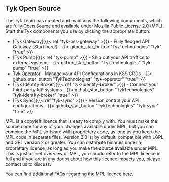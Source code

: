 ---
---

## Tyk Open Source 

The Tyk Team has created and maintains the following components, which are fully Open Source and available under Mozilla Public License 2.0 (MPL). Start the Tyk components you use by clicking the appropriate button:

* [Tyk Gateway]({{< ref "tyk-oss-gateway" >}}) - Fully fledged API Gateway (Start here!) - {{< github_star_button "TykTechnologies" "tyk" "true" >}}
* [Tyk Pump]({{< ref "tyk-pump" >}}) - Ship out your API traffics to external systems - {{< github_star_button "TykTechnologies" "tyk-pump" "true" >}}
* [Tyk Operator](https://github.com/TykTechnologies/tyk-operator) - Manage your API Configurations in K8S CRDs - {{< github_star_button "TykTechnologies" "tyk-operator" "true" >}}
* [Tyk Identity Broker]({{< ref "tyk-identity-broker" >}}) - Connect your third-party IdP systems - {{< github_star_button "TykTechnologies" "tyk-identity-broker" "true" >}}
* [Tyk Sync]({{< ref "tyk-sync" >}}) - Version control your API configurations - {{< github_star_button "TykTechnologies" "tyk-sync" "true" >}}

MPL is a copyleft licence that is easy to comply with. You must make the source code for any of your changes available under MPL, but you can combine the MPL software with proprietary code, as long as you keep the MPL code in separate files. Version 2.0 is, by default, compatible with LGPL and GPL version 2 or greater. You can distribute binaries under a proprietary license, as long as you make the source available under MPL. This is just a brief overview of MPL, you should refer to the MPL licence in full and if you are in any doubt about how this licence impacts you, please contact us to discuss.

You can find additional FAQs regarding the MPL licence [here](https://www.mozilla.org/en-US/MPL/2.0/FAQ/).